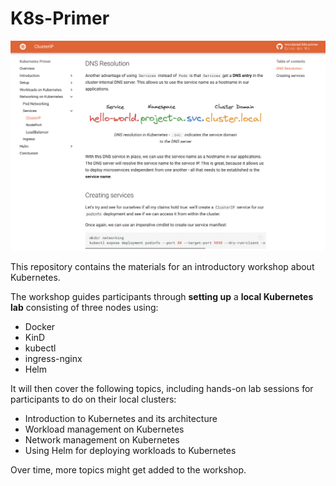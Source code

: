 # K8s-Primer

![screenshot from the course](docs/assets/images/workshop-screenshot.png)

This repository contains the materials for an introductory workshop about Kubernetes.

The workshop guides participants through **setting up** a **local Kubernetes lab** consisting of three nodes using:

- Docker
- KinD
- kubectl
- ingress-nginx
- Helm

It will then cover the following topics, including hands-on lab sessions for participants to do on their local clusters:

- Introduction to Kubernetes and its architecture
- Workload management on Kubernetes
- Network management on Kubernetes
- Using Helm for deploying workloads to Kubernetes

Over time, more topics might get added to the workshop.

